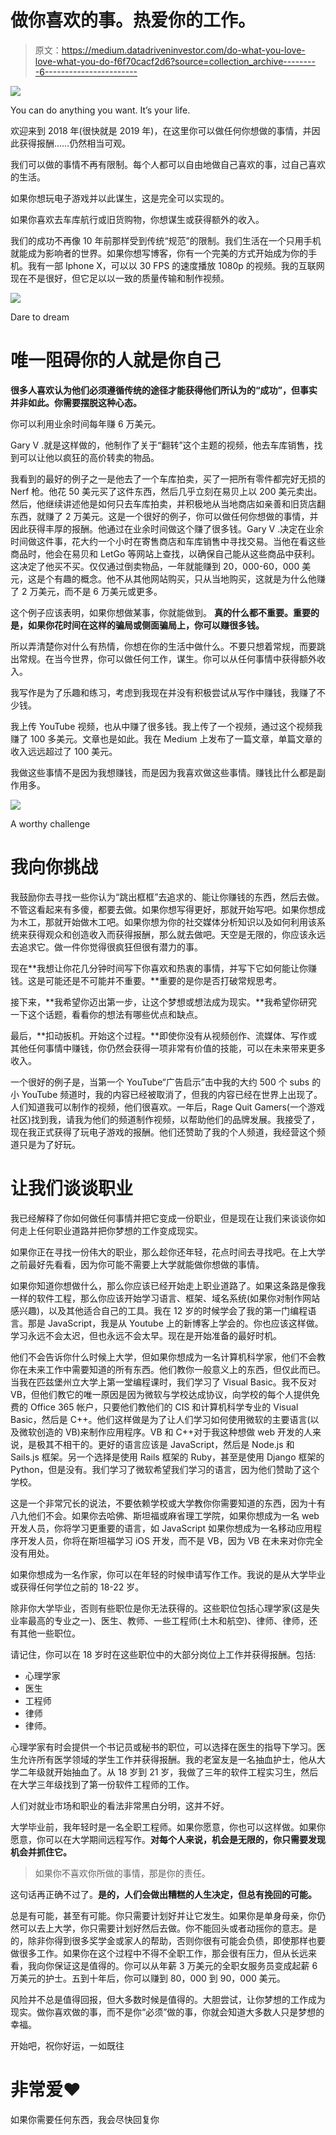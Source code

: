 # 做你喜欢的事。热爱你的工作。

> 原文：<https://medium.datadriveninvestor.com/do-what-you-love-love-what-you-do-f6f70cacf2d6?source=collection_archive---------6----------------------->

![](img/d2c634bbd65a2074aa785ec60b7d5279.png)

You can do anything you want. It’s your life.

欢迎来到 2018 年(很快就是 2019 年)，在这里你可以做任何你想做的事情，并因此获得报酬……仍然相当可观。

我们可以做的事情不再有限制。每个人都可以自由地做自己喜欢的事，过自己喜欢的生活。

如果你想玩电子游戏并以此谋生，这是完全可以实现的。

如果你喜欢去车库航行或旧货购物，你想谋生或获得额外的收入。

我们的成功不再像 10 年前那样受到传统“规范”的限制。我们生活在一个只用手机就能成为影响者的世界。如果你想写博客，你有一个完美的方式开始成为你的手机。我有一部 Iphone X，可以以 30 FPS 的速度播放 1080p 的视频。我的互联网现在不是很好，但它足以以一致的质量传输和制作视频。

![](img/4110bfece93d8988c85fdb8cadd1a55b.png)

Dare to dream

# 唯一阻碍你的人就是你自己

**很多人喜欢认为他们必须遵循传统的途径才能获得他们所认为的“成功”，但事实并非如此。你需要摆脱这种心态。**

你可以利用业余时间每年赚 6 万美元。

Gary V .就是这样做的，他制作了关于“翻转”这个主题的视频，他去车库销售，找到可以让他以疯狂的高价转卖的物品。

我看到的最好的例子之一是他去了一个车库拍卖，买了一把所有零件都完好无损的 Nerf 枪。他花 50 美元买了这件东西，然后几乎立刻在易贝上以 200 美元卖出。然后，他继续讲述他是如何只去车库拍卖，并积极地从当地商店如亲善和旧货店翻东西，就赚了 2 万美元。这是一个很好的例子，你可以做任何你想做的事情，并因此获得丰厚的报酬。他通过在业余时间做这个赚了很多钱。Gary V .决定在业余时间做这件事，花大约一个小时在寄售商店和车库销售中寻找交易。当他在看这些商品时，他会在易贝和 LetGo 等网站上查找，以确保自己能从这些商品中获利。这决定了他买不买。仅仅通过倒卖物品，一年就能赚到 20，000-60，000 美元，这是个有趣的概念。他不从其他网站购买，只从当地购买，这就是为什么他赚了 2 万美元，而不是 6 万美元或更多。

这个例子应该表明，如果你想做某事，你就能做到。 **真的什么都不重要。重要的是，如果你花时间在这样的骗局或侧面骗局上，你可以赚很多钱。**

所以弄清楚你对什么有热情，你想在你的生活中做什么。不要只想着常规，而要跳出常规。在当今世界，你可以做任何工作，谋生。你可以从任何事情中获得额外收入。

我写作是为了乐趣和练习，考虑到我现在并没有积极尝试从写作中赚钱，我赚了不少钱。

我上传 YouTube 视频，也从中赚了很多钱。我上传了一个视频，通过这个视频我赚了 100 多美元。文章也是如此。我在 Medium 上发布了一篇文章，单篇文章的收入远远超过了 100 美元。

我做这些事情不是因为我想赚钱，而是因为我喜欢做这些事情。赚钱比什么都是副作用多。

![](img/5b358d947de64f9591b7a40a6a72ddc6.png)

A worthy challenge

# 我向你挑战

我鼓励你去寻找一些你认为“跳出框框”去追求的、能让你赚钱的东西，然后去做。不管这看起来有多傻，都要去做。如果你想写得更好，那就开始写吧。如果你想成为木工，那就开始做木工吧。如果你想为你的社交媒体分析知识以及如何利用该系统来获得观众和创造收入而获得报酬，那么就去做吧。天空是无限的，你应该永远去追求它。做一件你觉得很疯狂但很有潜力的事。

现在**我想让你花几分钟时间写下你喜欢和热衷的事情，并写下它如何能让你赚钱。这是可能还是不可能并不重要。**重要的是你是否打破常规思考。

接下来，**我希望你迈出第一步，让这个梦想或想法成为现实。**我希望你研究一下这个话题，看看你的想法有哪些优点和缺点。

最后，**扣动扳机。开始这个过程。**即使你没有从视频创作、流媒体、写作或其他任何事情中赚钱，你仍然会获得一项非常有价值的技能，可以在未来带来更多收入。

一个很好的例子是，当第一个 YouTube“广告启示”击中我的大约 500 个 subs 的小 YouTube 频道时，我的内容已经被取消了，但我的内容已经在世界上出现了。人们知道我可以制作的视频，他们很喜欢。一年后，Rage Quit Gamers(一个游戏社区)找到我，请我为他们的频道制作视频，以帮助他们的品牌发展。我接受了，现在我正式获得了玩电子游戏的报酬。他们还赞助了我的个人频道，我经营这个频道只是为了好玩。

# 让我们谈谈职业

我已经解释了你如何做任何事情并把它变成一份职业，但是现在让我们来谈谈你如何走上任何职业道路并把你梦想的工作变成现实。

如果你正在寻找一份伟大的职业，那么趁你还年轻，花点时间去寻找吧。在上大学之前最好先看看，因为你可能不需要上大学就能做你想做的事情。

如果你知道你想做什么，那么你应该已经开始走上职业道路了。如果这条路是像我一样的软件工程，那么你应该开始学习语言、框架、域名系统(如果你对制作网站感兴趣)，以及其他适合自己的工具。我在 12 岁的时候学会了我的第一门编程语言。那是 JavaScript，我是从 Youtube 上的新博客上学会的。你也应该这样做。学习永远不会太迟，但也永远不会太早。现在是开始准备的最好时机。

他们不会告诉你什么时候上大学，但如果你想成为一名计算机科学家，他们不会教你在未来工作中需要知道的所有东西。他们教你一般意义上的东西，但仅此而已。当我在匹兹堡州立大学上第一堂编程课时，我们学习了 Visual Basic。我不反对 VB，但他们教它的唯一原因是因为微软与学校达成协议，向学校的每个人提供免费的 Office 365 帐户，只要他们教他们的 CIS 和计算机科学专业的 Visual Basic，然后是 C++。他们这样做是为了让人们学习如何使用微软的主要语言(以及微软创造的 VB)来制作应用程序。VB 和 C++对于我这种想做 web 开发的人来说，是极其不相干的。更好的语言应该是 JavaScript，然后是 Node.js 和 Sails.js 框架。另一个选择是使用 Rails 框架的 Ruby，甚至是使用 Django 框架的 Python，但是没有。我们学习了微软希望我们学习的语言，因为他们赞助了这个学校。

这是一个非常冗长的说法，不要依赖学校或大学教你你需要知道的东西，因为十有八九他们不会。如果你去哈佛、斯坦福或麻省理工学院，如果你想成为一名 web 开发人员，你将学习更重要的语言，如 JavaScript 如果你想成为一名移动应用程序开发人员，你将在斯坦福学习 iOS 开发，而不是 VB，因为 VB 在未来对你完全没有用处。

如果你想成为一名作家，你可以在年轻的时候申请写作工作。我说的是从大学毕业或获得任何学位之前的 18-22 岁。

除非你大学毕业，否则有些职位是你无法获得的。这些职位包括心理学家(这是失业率最高的专业之一)、医生、教师、一些工程师(土木和航空)、律师、律师，还有其他一些职位。

请记住，你可以在 18 岁时在这些职位中的大部分岗位上工作并获得报酬。包括:

*   心理学家
*   医生
*   工程师
*   律师
*   律师。

心理学家有时会提供一个书记员或秘书的职位，可以选择在医生的指导下学习。医生允许所有医学领域的学生工作并获得报酬。我的老室友是一名抽血护士，他从大学二年级就开始抽血了。从 18 岁到 21 岁，我做了三年的软件工程实习生，然后在大学三年级找到了第一份软件工程师的工作。

人们对就业市场和职业的看法非常黑白分明，这并不好。

大学毕业前，我年轻时是一名全职工程师。如果你愿意，你也可以这样做。如果你愿意，你可以在大学期间远程写作。**对每个人来说，机会是无限的，你只需要发现机会并抓住它。**

> 如果你不喜欢你所做的事情，那是你的责任。

这句话再正确不过了。**是的，人们会做出糟糕的人生决定，但总有挽回的可能。**

总是有可能，甚至有可能。你只需要计划好并让它发生。如果你是单身母亲，你仍然可以去上大学，你只需要计划好然后去做。你不能回头或者动摇你的意志。是的，除非你得到很多奖学金或家人的帮助，否则你很有可能会负债，即使那样也要做很多工作。如果你在这个过程中不得不全职工作，那会很有压力，但从长远来看，我向你保证这是值得的。你可以从年薪 3 万美元的全职女服务员变成起薪 6 万美元的护士。五到十年后，你可以赚到 80，000 到 90，000 美元。

风险并不总是值得回报，但大多数时候是值得的。大胆尝试，让你梦想的工作成为现实。做你喜欢做的事，而不是你“必须”做的事，你就会知道大多数人只是梦想的幸福。

开始吧，祝你好运，一如既往

# 非常爱❤

如果你需要任何东西，我会尽快回复你